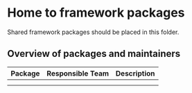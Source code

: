# Home to framework packages

Shared framework packages should be placed in this folder.

## Overview of packages and maintainers

| Package | Responsible Team | Description |
| ------- | ---------------- | ----------- |
|         |                  |             |
|         |                  |             |
